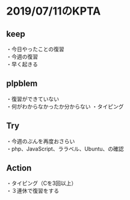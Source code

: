  # 2019/07/11のKPTA
 
 
 ## keep  
 ・今日やったことの復習  
 ・今週の復習  
 ・早く起きる  
 
 ## plpblem  
 ・復習ができていない  
 ・何がわからなかったか分からない
 ・タイピング  
 
 ## Try  
 ・今週のぶんを再度おさらい  
 ・php、JavaScript、ララベル、Ubuntu、の確認  
 
 ## Action    
 ・タイピング（Cを3回以上）  
 ・３連休で復習をする    
